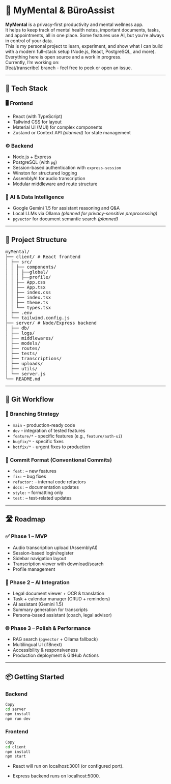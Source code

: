 # 🧠 MyMental & BüroAssist

**MyMental** is a privacy-first productivity and mental wellness app.<br>
It helps to keep track of mental health notes, important documents, tasks, and appointments, all in one place. Some features use AI, but you’re always in control of your data.<br>
This is my personal project to learn, experiment, and show what I can build with a modern full-stack setup (Node.js, React, PostgreSQL, and more). Everything here is open source and a work in progress.<br>
Currently, I’m working on:<br>
[feat/transcribe] branch - feel free to peek or open an issue.

---

## 🚀 Tech Stack

### 🖥️ Frontend

-   React (with TypeScript)
-   Tailwind CSS for layout
-   Material UI (MUI) for complex components
-   Zustand or Context API _(planned)_ for state management

### ⚙️ Backend

-   Node.js + Express
-   PostgreSQL (with `pg`)
-   Session-based authentication with `express-session`
-   Winston for structured logging
-   AssemblyAI for audio transcription
-   Modular middleware and route structure

### 🧠 AI & Data Intelligence

-   Google Gemini 1.5 for assistant reasoning and Q&A
-   Local LLMs via Ollama _(planned for privacy-sensitive preprocessing)_
-   `pgvector` for document semantic search _(planned)_

---

## 📁 Project Structure

<pre lang="md">
myMental/
├── client/ # React frontend
│ ├── src/
│ │ ├── components/
│ │ │ ├──global/
│ │ │ ├──profile/
│ │ ├── App.css
│ │ ├── App.tsx
│ │ ├── index.css  
│ │ ├── index.tsx
│ │ ├── theme.ts
│ │ └── types.tsx
│ ├── .env
│ └── tailwind.config.js
├── server/ # Node/Express backend
│ ├── db/
│ ├── logs/
│ ├── middlewares/
│ ├── models/
│ ├── routes/
│ ├── tests/
│ ├── transcriptions/
│ ├── uploads/
│ ├── utils/
│ └── server.js
└── README.md
</pre>
---

## 🌿 Git Workflow

### 🔧 Branching Strategy

-   `main` - production-ready code
-   `dev` - integration of tested features
-   `feature/*` - specific features (e.g., `feature/auth-ui`)
-   `bugfix/*` - specific fixes
-   `hotfix/*` - urgent fixes to production

### 🧾 Commit Format (Conventional Commits)

-   `feat:` – new features
-   `fix:` – bug fixes
-   `refactor:` – internal code refactors
-   `docs:` – documentation updates
-   `style:` – formatting only
-   `test:` – test-related updates

---

## 🛣️ Roadmap

### ✅ Phase 1 – MVP

-   Audio transcription upload (AssemblyAI)
-   Session-based login/register
-   Sidebar navigation layout
-   Transcription viewer with download/search
-   Profile management

### 🧠 Phase 2 – AI Integration

-   Legal document viewer + OCR & translation
-   Task + calendar manager (CRUD + reminders)
-   AI assistant (Gemini 1.5)
-   Summary generation for transcripts
-   Persona-based assistant (coach, legal advisor)

### 🌐 Phase 3 – Polish & Performance

-   RAG search (`pgvector` + Ollama fallback)
-   Multilingual UI (i18next)
-   Accessibility & responsiveness
-   Production deployment & GitHub Actions

---

## 📦 Getting Started

### Backend

```bash
Copy
cd server
npm install
npm run dev

```

### Frontend

```bash
Copy
cd client
npm install
npm start

```

-   React will run on localhost:3001 (or configured port).

-   Express backend runs on localhost:5000.

